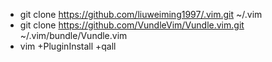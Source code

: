 
* git clone https://github.com/liuweiming1997/.vim.git ~/.vim
* git clone https://github.com/VundleVim/Vundle.vim.git ~/.vim/bundle/Vundle.vim
* vim +PluginInstall +qall

